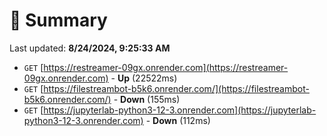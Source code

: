 # 📖 Summary
Last updated: **8/24/2024, 9:25:33 AM**

- `GET` [https://restreamer-09gx.onrender.com](https://restreamer-09gx.onrender.com) - **Up** (22522ms)
- `GET` [https://filestreambot-b5k6.onrender.com/](https://filestreambot-b5k6.onrender.com/) - **Down** (155ms)
- `GET` [https://jupyterlab-python3-12-3.onrender.com](https://jupyterlab-python3-12-3.onrender.com) - **Down** (112ms)
